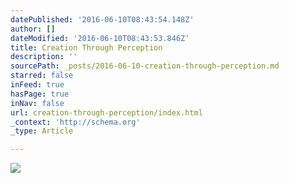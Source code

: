 ```yaml
---
datePublished: '2016-06-10T08:43:54.148Z'
author: []
dateModified: '2016-06-10T08:43:53.846Z'
title: Creation Through Perception
description: ''
sourcePath: _posts/2016-06-10-creation-through-perception.md
starred: false
inFeed: true
hasPage: true
inNav: false
url: creation-through-perception/index.html
_context: 'http://schema.org'
_type: Article

---
```

![](https://the-grid-user-content.s3-us-west-2.amazonaws.com/63c24007-0130-4f53-bd42-aaecc9ec1989.png)